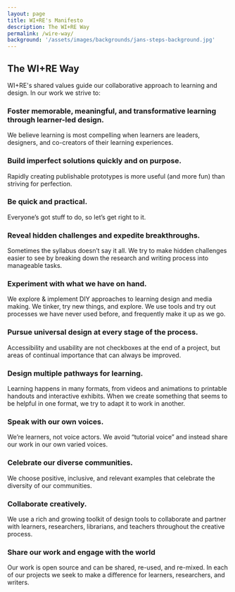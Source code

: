 ```yaml
---
layout: page
title: WI+RE's Manifesto
description: The WI+RE Way
permalink: /wire-way/
background: '/assets/images/backgrounds/jans-steps-background.jpg'
---
```

## The WI+RE Way

WI+RE's shared values guide our collaborative approach to learning and design. In our work we strive to:

### Foster memorable, meaningful, and transformative learning through learner-led design.
We believe learning is most compelling when learners are leaders, designers, and co-creators of their learning experiences.

### Build imperfect solutions quickly and on purpose.
Rapidly creating publishable prototypes is more useful (and more fun) than striving for perfection.

### Be quick and practical.
Everyone’s got stuff to do, so let’s get right to it.

### Reveal hidden challenges and expedite breakthroughs.
Sometimes the syllabus doesn’t say it all. We try to make hidden challenges easier to see by breaking down the research and writing process into manageable tasks.

### Experiment with what we have on hand.
We explore & implement DIY approaches to learning design and media making. We tinker, try new things, and explore. We use tools and try out processes we have never used before, and frequently make it up as we go.

### Pursue universal design at every stage of the process.
Accessibility and usability are not checkboxes at the end of a project, but areas of continual importance that can always be improved.

### Design multiple pathways for learning.
Learning happens in many formats, from videos and animations to printable handouts and interactive exhibits. When we create something that seems to be helpful in one format, we try to adapt it to work in another.

### Speak with our own voices.
We’re learners, not voice actors. We avoid “tutorial voice” and instead share our work in our own varied voices.

### Celebrate our diverse communities.
We choose positive, inclusive, and relevant examples that celebrate the diversity of our communities. 

### Collaborate creatively.
We use a rich and growing toolkit of design tools to collaborate and partner with learners, researchers, librarians, and teachers throughout the creative process.

### Share our work and engage with the world
Our work is open source and can be shared, re-used, and re-mixed. In each of our projects we seek to make a difference for learners, researchers, and writers.